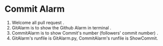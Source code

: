 # Commit Alarm

1. Welcome all pull request .
2. GitAlarm is to show the Github Alarm in terminal .
3. CommitAlarm is to show Commit's number (followers\' commit number) .
4. GitAlarm\'s runfile is GitAlarm.py, CommitAlarm\'s runfile is ShowCommit.
